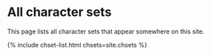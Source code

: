 # All character sets

This page lists all character sets that appear somewhere on this site.

{% include chset-list.html chsets=site.chsets %}
